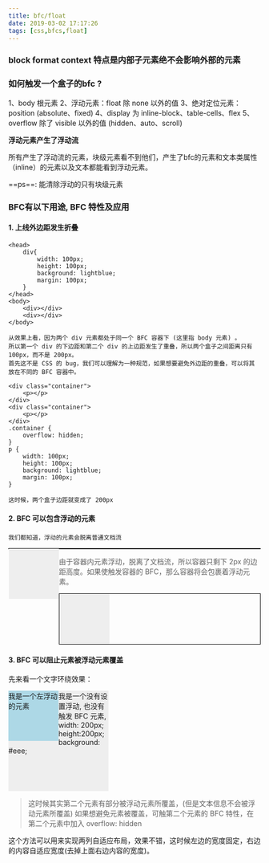 ```yaml
---
title: bfc/float
date: 2019-03-02 17:17:26
tags: [css,bfcs,float]
---
```


### block format context 特点是内部子元素绝不会影响外部的元素
### 如何触发一个盒子的bfc ?

  1、body 根元素
  2、浮动元素：float 除 none 以外的值
  3、绝对定位元素：position (absolute、fixed)
  4、display 为 inline-block、table-cells、flex
  5、overflow 除了 visible 以外的值 (hidden、auto、scroll) 

<!-- more -->

**浮动元素产生了浮动流**

  所有产生了浮动流的元素，块级元素看不到他们，产生了bfc的元素和文本类属性（inline）的元素以及文本都能看到浮动元素。

==ps==: 能清除浮动的只有块级元素

### BFC有以下用途, BFC 特性及应用
#### 1. 上线外边距发生折叠

```
<head>
    div{
        width: 100px;
        height: 100px;
        background: lightblue;
        margin: 100px;
    }
</head>
<body>
    <div></div>
    <div></div>
</body>
```


    从效果上看，因为两个 div 元素都处于同一个 BFC 容器下 (这里指 body 元素) 。
    所以第一个 div 的下边距和第二个 div 的上边距发生了重叠，所以两个盒子之间距离只有 100px，而不是 200px。
    首先这不是 CSS 的 bug，我们可以理解为一种规范，如果想要避免外边距的重叠，可以将其放在不同的 BFC 容器中。
```
<div class="container">
    <p></p>
</div>
<div class="container">
    <p></p>
</div>
.container {
    overflow: hidden;
}
p {
    width: 100px;
    height: 100px;
    background: lightblue;
    margin: 100px;
}

这时候，两个盒子边距就变成了 200px 
```

#### 2. BFC 可以包含浮动的元素

    我们都知道，浮动的元素会脱离普通文档流

<div style="border: 1px solid #000;">
    <div style="width: 100px;height: 100px;background: #eee;float: left;"></div>
</div>
    
> 由于容器内元素浮动，脱离了文档流，所以容器只剩下 2px 的边距高度。如果使触发容器的 BFC，那么容器将会包裹着浮动元素。
<div style="border: 1px solid #000;overflow: hidden">
    <div style="width: 100px;height: 100px;background: #eee;float: left;"></div>
</div>

#### 3. BFC 可以阻止元素被浮动元素覆盖

先来看一个文字环绕效果：

<div style="height: 100px;width: 100px;float: left;background: lightblue">我是一个左浮动的元素</div>
<div style="width: 200px; height: 200px;background: #eee">我是一个没有设置浮动, 
也没有触发 BFC 元素, width: 200px; height:200px; background: #eee;</div>

> 这时候其实第二个元素有部分被浮动元素所覆盖，(但是文本信息不会被浮动元素所覆盖) 如果想避免元素被覆盖，可触第二个元素的 BFC 特性，在第二个元素中加入 overflow: hidden

这个方法可以用来实现两列自适应布局，效果不错，这时候左边的宽度固定，右边的内容自适应宽度(去掉上面右边内容的宽度)。